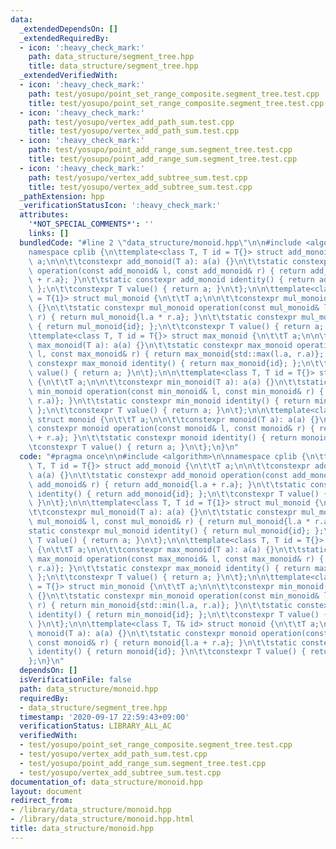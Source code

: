 ```yaml
---
data:
  _extendedDependsOn: []
  _extendedRequiredBy:
  - icon: ':heavy_check_mark:'
    path: data_structure/segment_tree.hpp
    title: data_structure/segment_tree.hpp
  _extendedVerifiedWith:
  - icon: ':heavy_check_mark:'
    path: test/yosupo/point_set_range_composite.segment_tree.test.cpp
    title: test/yosupo/point_set_range_composite.segment_tree.test.cpp
  - icon: ':heavy_check_mark:'
    path: test/yosupo/vertex_add_path_sum.test.cpp
    title: test/yosupo/vertex_add_path_sum.test.cpp
  - icon: ':heavy_check_mark:'
    path: test/yosupo/point_add_range_sum.segment_tree.test.cpp
    title: test/yosupo/point_add_range_sum.segment_tree.test.cpp
  - icon: ':heavy_check_mark:'
    path: test/yosupo/vertex_add_subtree_sum.test.cpp
    title: test/yosupo/vertex_add_subtree_sum.test.cpp
  _pathExtension: hpp
  _verificationStatusIcon: ':heavy_check_mark:'
  attributes:
    '*NOT_SPECIAL_COMMENTS*': ''
    links: []
  bundledCode: "#line 2 \"data_structure/monoid.hpp\"\n\n#include <algorithm>\n\n\
    namespace cplib {\n\ttemplate<class T, T id = T{}> struct add_monoid {\n\t\tT\
    \ a;\n\n\t\tconstexpr add_monoid(T a): a(a) {}\n\t\tstatic constexpr add_monoid\
    \ operation(const add_monoid& l, const add_monoid& r) { return add_monoid{l.a\
    \ + r.a}; }\n\t\tstatic constexpr add_monoid identity() { return add_monoid{id};\
    \ };\n\t\tconstexpr T value() { return a; }\n\t};\n\n\ttemplate<class T, T id\
    \ = T{1}> struct mul_monoid {\n\t\tT a;\n\n\t\tconstexpr mul_monoid(T a): a(a)\
    \ {}\n\t\tstatic constexpr mul_monoid operation(const mul_monoid& l, const mul_monoid&\
    \ r) { return mul_monoid{l.a * r.a}; }\n\t\tstatic constexpr mul_monoid identity()\
    \ { return mul_monoid{id}; };\n\t\tconstexpr T value() { return a; }\n\t};\n\n\
    \ttemplate<class T, T id = T{}> struct max_monoid {\n\t\tT a;\n\n\t\tconstexpr\
    \ max_monoid(T a): a(a) {}\n\t\tstatic constexpr max_monoid operation(const max_monoid&\
    \ l, const max_monoid& r) { return max_monoid{std::max(l.a, r.a)}; }\n\t\tstatic\
    \ constexpr max_monoid identity() { return max_monoid{id}; };\n\t\tconstexpr T\
    \ value() { return a; }\n\t};\n\n\ttemplate<class T, T id = T{}> struct min_monoid\
    \ {\n\t\tT a;\n\n\t\tconstexpr min_monoid(T a): a(a) {}\n\t\tstatic constexpr\
    \ min_monoid operation(const min_monoid& l, const min_monoid& r) { return min_monoid{std::min(l.a,\
    \ r.a)}; }\n\t\tstatic constexpr min_monoid identity() { return min_monoid{id};\
    \ };\n\t\tconstexpr T value() { return a; }\n\t};\n\n\ttemplate<class T, T& id>\
    \ struct monoid {\n\t\tT a;\n\n\t\tconstexpr monoid(T a): a(a) {}\n\t\tstatic\
    \ constexpr monoid operation(const monoid& l, const monoid& r) { return monoid{l.a\
    \ + r.a}; }\n\t\tstatic constexpr monoid identity() { return monoid{id}; }\n\t\
    \tconstexpr T value() { return a; }\n\t};\n}\n"
  code: "#pragma once\n\n#include <algorithm>\n\nnamespace cplib {\n\ttemplate<class\
    \ T, T id = T{}> struct add_monoid {\n\t\tT a;\n\n\t\tconstexpr add_monoid(T a):\
    \ a(a) {}\n\t\tstatic constexpr add_monoid operation(const add_monoid& l, const\
    \ add_monoid& r) { return add_monoid{l.a + r.a}; }\n\t\tstatic constexpr add_monoid\
    \ identity() { return add_monoid{id}; };\n\t\tconstexpr T value() { return a;\
    \ }\n\t};\n\n\ttemplate<class T, T id = T{1}> struct mul_monoid {\n\t\tT a;\n\n\
    \t\tconstexpr mul_monoid(T a): a(a) {}\n\t\tstatic constexpr mul_monoid operation(const\
    \ mul_monoid& l, const mul_monoid& r) { return mul_monoid{l.a * r.a}; }\n\t\t\
    static constexpr mul_monoid identity() { return mul_monoid{id}; };\n\t\tconstexpr\
    \ T value() { return a; }\n\t};\n\n\ttemplate<class T, T id = T{}> struct max_monoid\
    \ {\n\t\tT a;\n\n\t\tconstexpr max_monoid(T a): a(a) {}\n\t\tstatic constexpr\
    \ max_monoid operation(const max_monoid& l, const max_monoid& r) { return max_monoid{std::max(l.a,\
    \ r.a)}; }\n\t\tstatic constexpr max_monoid identity() { return max_monoid{id};\
    \ };\n\t\tconstexpr T value() { return a; }\n\t};\n\n\ttemplate<class T, T id\
    \ = T{}> struct min_monoid {\n\t\tT a;\n\n\t\tconstexpr min_monoid(T a): a(a)\
    \ {}\n\t\tstatic constexpr min_monoid operation(const min_monoid& l, const min_monoid&\
    \ r) { return min_monoid{std::min(l.a, r.a)}; }\n\t\tstatic constexpr min_monoid\
    \ identity() { return min_monoid{id}; };\n\t\tconstexpr T value() { return a;\
    \ }\n\t};\n\n\ttemplate<class T, T& id> struct monoid {\n\t\tT a;\n\n\t\tconstexpr\
    \ monoid(T a): a(a) {}\n\t\tstatic constexpr monoid operation(const monoid& l,\
    \ const monoid& r) { return monoid{l.a + r.a}; }\n\t\tstatic constexpr monoid\
    \ identity() { return monoid{id}; }\n\t\tconstexpr T value() { return a; }\n\t\
    };\n}\n"
  dependsOn: []
  isVerificationFile: false
  path: data_structure/monoid.hpp
  requiredBy:
  - data_structure/segment_tree.hpp
  timestamp: '2020-09-17 22:59:43+09:00'
  verificationStatus: LIBRARY_ALL_AC
  verifiedWith:
  - test/yosupo/point_set_range_composite.segment_tree.test.cpp
  - test/yosupo/vertex_add_path_sum.test.cpp
  - test/yosupo/point_add_range_sum.segment_tree.test.cpp
  - test/yosupo/vertex_add_subtree_sum.test.cpp
documentation_of: data_structure/monoid.hpp
layout: document
redirect_from:
- /library/data_structure/monoid.hpp
- /library/data_structure/monoid.hpp.html
title: data_structure/monoid.hpp
---
```

